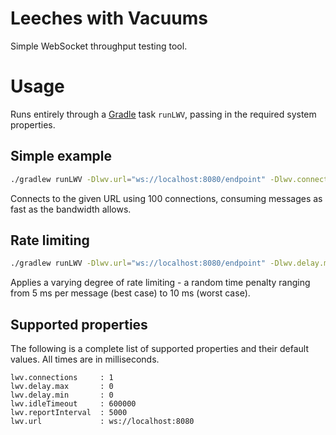 Leeches with Vacuums
===
Simple WebSocket throughput testing tool.

# Usage
Runs entirely through a [Gradle](https://github.com/gradle/gradle) task `runLWV`, passing in the required system properties.

## Simple example
```sh
./gradlew runLWV -Dlwv.url="ws://localhost:8080/endpoint" -Dlwv.connections=100
```
Connects to the given URL using 100 connections, consuming messages as fast as the bandwidth allows.

## Rate limiting
```sh
./gradlew runLWV -Dlwv.url="ws://localhost:8080/endpoint" -Dlwv.delay.min=5 -Dlwv.delay.max=10 -Dlwv.connections=100
```
Applies a varying degree of rate limiting - a random time penalty ranging from 5 ms per message (best case) to 10 ms (worst case).

## Supported properties
The following is a complete list of supported properties and their default values. All times are in milliseconds.
```
lwv.connections     : 1
lwv.delay.max       : 0
lwv.delay.min       : 0
lwv.idleTimeout     : 600000
lwv.reportInterval  : 5000
lwv.url             : ws://localhost:8080
```